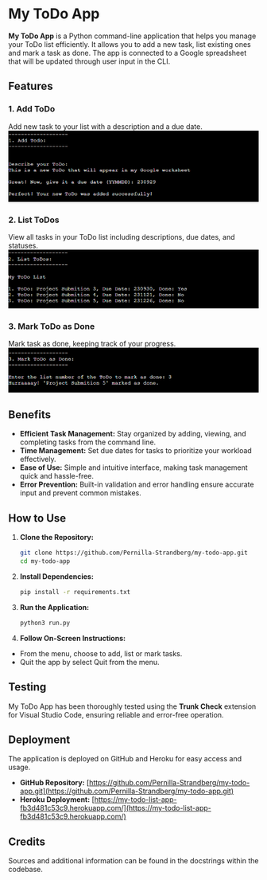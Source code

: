 # My ToDo App

**My ToDo App** is a Python command-line application that helps you manage your ToDo list efficiently. It allows you to add a new task, list existing ones and mark a task as done. The app is connected to a Google spreadsheet that will be updated through user input in the CLI.


## Features

### 1. **Add ToDo**
   Add new task to your list with a description and a due date.
   ![Add ToDo](assets/images/add_todo.png)

### 2. **List ToDos**
   View all tasks in your ToDo list including descriptions, due dates, and statuses.
   ![List ToDos](assets/images/list_todos.png)

### 3. **Mark ToDo as Done**
   Mark task as done, keeping track of your progress.
   ![Mark ToDo as Done](assets/images/mark_done.png)


## Benefits

- **Efficient Task Management:** Stay organized by adding, viewing, and completing tasks from the command line.
- **Time Management:** Set due dates for tasks to prioritize your workload effectively.
- **Ease of Use:** Simple and intuitive interface, making task management quick and hassle-free.
- **Error Prevention:** Built-in validation and error handling ensure accurate input and prevent common mistakes.


## How to Use

1. **Clone the Repository:**
   ```bash
   git clone https://github.com/Pernilla-Strandberg/my-todo-app.git
   cd my-todo-app

2. **Install Dependencies:**
   ```bash
   pip install -r requirements.txt

3. **Run the Application:**
   ```bash
   python3 run.py

4. **Follow On-Screen Instructions:**
- From the menu, choose to add, list or mark tasks.
- Quit the app by select Quit from the menu.


## Testing

My ToDo App has been thoroughly tested using the **Trunk Check** extension for Visual Studio Code, ensuring reliable and error-free operation.


## Deployment

The application is deployed on GitHub and Heroku for easy access and usage.

- **GitHub Repository:** [https://github.com/Pernilla-Strandberg/my-todo-app.git](https://github.com/Pernilla-Strandberg/my-todo-app.git)
- **Heroku Deployment:** [https://my-todo-list-app-fb3d481c53c9.herokuapp.com/](https://my-todo-list-app-fb3d481c53c9.herokuapp.com/)


## Credits

Sources and additional information can be found in the docstrings within the codebase.